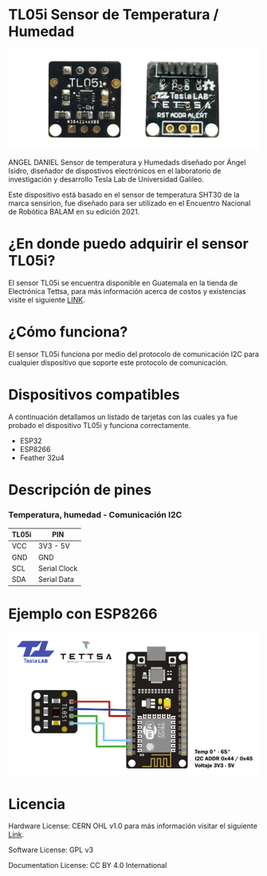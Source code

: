 # TL05i Sensor de Temperatura / Humedad

![](/img/tl05i.png)

ANGEL DANIEL 
Sensor de temperatura y Humedads diseñado por Ángel Isidro, diseñador de dispostivos electrónicos en el laboratorio de investigación y desarrollo Tesla Lab de Universidad Galileo.

Este dispositivo está basado en el sensor de temperatura SHT30 de la marca sensirion, fue diseñado para ser utilizado en el Encuentro Nacional de Robótica BALAM en su edición 2021.

# ¿En donde puedo adquirir el sensor TL05i?

El sensor TL05i se encuentra disponible en Guatemala en la tienda de Electrónica Tettsa, para más información acerca de costos y existencias visite el siguiente [LINK][tienda.tettsa].

[tienda.tettsa]: https://tienda.tettsa.gt/

# ¿Cómo funciona?

El sensor TL05i funciona por medio del protocolo de comunicación I2C para cualquier dispositivo que soporte este protocolo de comunicación.

# Dispositivos compatibles

A continuación detallamos un listado de tarjetas con las cuales ya fue probado el dispositivo TL05i y funciona correctamente.

- ESP32
- ESP8266
- Feather 32u4


# Descripción de pines 

### Temperatura, humedad - Comunicación I2C
TL05i | PIN
--- | ---
VCC | 3V3 - 5V
GND | GND
SCL | Serial Clock
SDA | Serial Data 

# Ejemplo con ESP8266
![](/img/TL05i.png)

# Licencia

Hardware License: CERN OHL v1.0 para más información visitar el siguiente [Link][CERN_v1].

[CERN_v1]: https://ohwr.org/project/cernohl/wikis/Documents/CERN-OHL-version-1.2

Software License: GPL v3

Documentation License: CC BY 4.0 International
